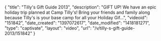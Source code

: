 {
    "title": "Tilly's Gift Guide 2013",
    "description": "GIFT UP! We have an epic holiday trip planned at Camp Tilly's! Bring your friends and family along because Tilly's is your base camp for all your Holiday Gif...",
    "videoid": "151842",
    "date_created": "1397072617",
    "date_modified": "1418181271",
    "type": "captivate",
    "layout": "video",
    "url": "\/v\/tilly-s-gift-guide-2013\/151842"
}